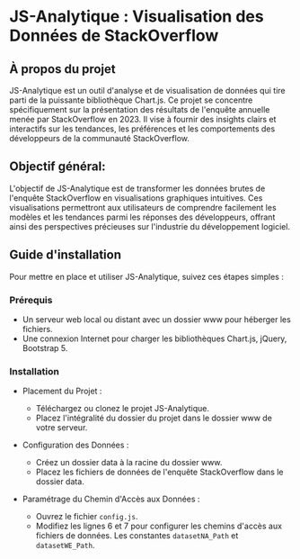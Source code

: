 # JS-Analytique : Visualisation des Données de StackOverflow

## À propos du projet
JS-Analytique est un outil d'analyse et de visualisation de données qui tire parti de la puissante bibliothèque Chart.js. 
Ce projet se concentre spécifiquement sur la présentation des résultats de l'enquête annuelle menée par StackOverflow en 2023. 
Il vise à fournir des insights clairs et interactifs sur les tendances, les préférences et les comportements des développeurs 
de la communauté StackOverflow.

## Objectif général:
L'objectif de JS-Analytique est de transformer les données brutes de l'enquête StackOverflow en visualisations graphiques 
intuitives. Ces visualisations permettront aux utilisateurs de comprendre facilement les modèles et les tendances parmi 
les réponses des développeurs, offrant ainsi des perspectives précieuses sur l'industrie du développement logiciel.

## Guide d'installation
Pour mettre en place et utiliser JS-Analytique, suivez ces étapes simples :

### Prérequis
- Un serveur web local ou distant avec un dossier www pour héberger les fichiers.
- Une connexion Internet pour charger les bibliothèques Chart.js, jQuery, Bootstrap 5.

### Installation
- Placement du Projet :
  - Téléchargez ou clonez le projet JS-Analytique.
  - Placez l'intégralité du dossier du projet dans le dossier www de votre serveur.

- Configuration des Données :
  - Créez un dossier data à la racine du dossier www.
  - Placez les fichiers de données de l'enquête StackOverflow dans le dossier data.

- Paramétrage du Chemin d'Accès aux Données :
  - Ouvrez le fichier `config.js`.
  - Modifiez les lignes 6 et 7 pour configurer les chemins d'accès aux fichiers de données. Les constantes `datasetNA_Path` et `datasetWE_Path`.
